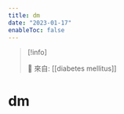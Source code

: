 ```yaml
---
title: dm
date: "2023-01-17"
enableToc: false
---
```


> [!info]
>
> 🌱 來自: [[diabetes mellitus]]

# dm



